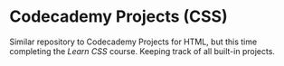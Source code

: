 # Codecademy Projects (CSS)
Similar repository to Codecademy Projects for HTML, but this time completing the *Learn CSS* course. Keeping track of all built-in projects.
